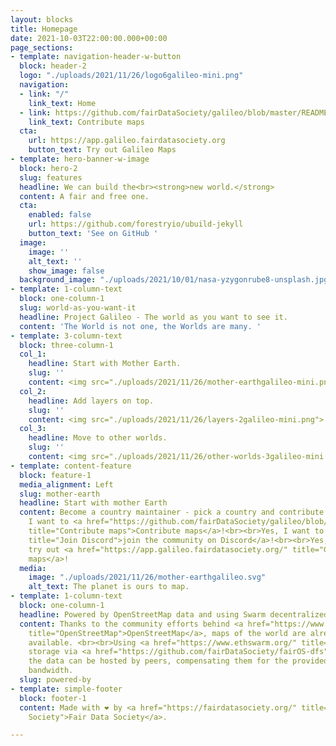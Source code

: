 ```yaml
---
layout: blocks
title: Homepage
date: 2021-10-03T22:00:00.000+00:00
page_sections:
- template: navigation-header-w-button
  block: header-2
  logo: "./uploads/2021/11/26/logo6galileo-mini.png"
  navigation:
  - link: "/"
    link_text: Home
  - link: https://github.com/fairDataSociety/galileo/blob/master/README.md
    link_text: Contribute maps
  cta:
    url: https://app.galileo.fairdatasociety.org
    button_text: Try out Galileo Maps
- template: hero-banner-w-image
  block: hero-2
  slug: features
  headline: We can build the<br><strong>new world.</strong>
  content: A fair and free one.
  cta:
    enabled: false
    url: https://github.com/forestryio/ubuild-jekyll
    button_text: 'See on GitHub '
  image:
    image: ''
    alt_text: ''
    show_image: false
  background_image: "./uploads/2021/10/01/nasa-yzygonrube8-unsplash.jpg"
- template: 1-column-text
  block: one-column-1
  slug: world-as-you-want-it
  headline: Project Galileo - The world as you want to see it.
  content: 'The World is not one, the Worlds are many. '
- template: 3-column-text
  block: three-column-1
  col_1:
    headline: Start with Mother Earth.
    slug: ''
    content: <img src="./uploads/2021/11/26/mother-earthgalileo-mini.png">
  col_2:
    headline: Add layers on top.
    slug: ''
    content: <img src="./uploads/2021/11/26/layers-2galileo-mini.png">
  col_3:
    headline: Move to other worlds.
    slug: ''
    content: <img src="./uploads/2021/11/26/other-worlds-3galileo-mini.png">
- template: content-feature
  block: feature-1
  media_alignment: Left
  slug: mother-earth
  headline: Start with mother Earth
  content: Become a country maintainer - pick a country and contribute its map.<br><br>Yes,
    I want to <a href="https://github.com/fairDataSociety/galileo/blob/master/README.md"
    title="Contribute maps">Contribute maps</a>!<br><br>Yes, I want to <a href="https://discord.gg/KrVTmahcUA"
    title="Join Discord">join the community on Discord</a>!<br><br>Yes, I want to
    try out <a href="https://app.galileo.fairdatasociety.org/" title="Galileo Maps">Galileo
    maps</a>!
  media:
    image: "./uploads/2021/11/26/mother-earthgalileo.svg"
    alt_text: The planet is ours to map.
- template: 1-column-text
  block: one-column-1
  headline: Powered by OpenStreetMap data and using Swarm decentralized storage.
  content: Thanks to the community efforts behind <a href="https://www.openstreetmap.org/"
    title="OpenStreetMap">OpenStreetMap</a>, maps of the world are already freely
    available. <br><br>Using <a href="https://www.ethswarm.org/" title="Swarm">Swarm</a>
    storage via <a href="https://github.com/fairDataSociety/fairOS-dfs" title="FairOS-dfs">FairOS-dfs</a>,
    the data can be hosted by peers, compensating them for the provided storage and
    bandwidth.
  slug: powered-by
- template: simple-footer
  block: footer-1
  content: Made with ❤︎ by <a href="https://fairdatasociety.org/" title="Fair Data
    Society">Fair Data Society</a>.

---
```

